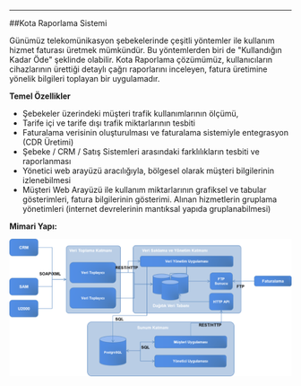 - - -
##Kota Raporlama Sistemi

Günümüz telekomünikasyon şebekelerinde çeşitli yöntemler ile kullanım hizmet faturası üretmek mümkündür. Bu yöntemlerden biri de "Kullandığın Kadar Öde" şeklinde olabilir. Kota Raporlama çözümümüz, kullanıcıların cihazlarının ürettiği detaylı çağrı raporlarını inceleyen, fatura üretimine yönelik bilgileri toplayan bir uygulamadır. 

**Temel Özellikler**  

- Şebekeler üzerindeki müşteri trafik kullanımlarının ölçümü,
- Tarife içi ve tarife dışı trafik miktarlarının tesbiti
- Faturalama verisinin oluşturulması ve faturalama sistemiyle entegrasyon (CDR Üretimi)
- Şebeke / CRM / Satış Sistemleri arasındaki farklılıkların tesbiti ve raporlanması
- Yönetici web arayüzü aracılığıyla, bölgesel olarak müşteri bilgilerinin izlenebilmesi
- Müşteri Web Arayüzü ile kullanım miktarlarının grafiksel ve tabular gösterimleri, fatura bilgilerinin gösterimi. Alınan hizmetlerin gruplama yönetimleri (internet devrelerinin mantıksal yapıda gruplanabilmesi)

**Mimari Yapı:**  

![KotaRaporlamaSistemi_MimariYapı](images/uploads/page/tr/KotaRaporlamaSistemi_MimariYapi.png)

